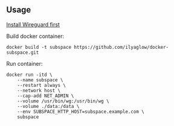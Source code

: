 Usage
-----

[Install Wireguard first](https://github.com/subspacecloud/subspace#install-wireguard-on-the-host)

Build docker container:
```
docker build -t subspace https://github.com/ilyaglow/docker-subspace.git
```

Run container:
```
docker run -itd \
    --name subspace \
    --restart always \
    --network host \
    --cap-add NET_ADMIN \
    --volume /usr/bin/wg:/usr/bin/wg \
    --volume ./data:/data \
    --env SUBSPACE_HTTP_HOST=subspace.example.com \
    subspace
```
